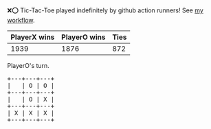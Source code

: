 :x::o: Tic-Tac-Toe played indefinitely by github action runners! See [my workflow](.github/workflows/play.yaml).

|PlayerX wins|PlayerO wins|Ties|
|-|-|-|
|1939|1876|872|

PlayerO's turn.

<pre>
+---+---+---+
|   | O | O |
+---+---+---+
|   | O | X |
+---+---+---+
| X | X | X |
+---+---+---+
</pre>